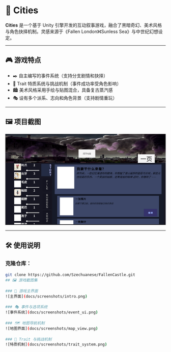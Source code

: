 # 🏰 Cities

**Cities** 是一个基于 Unity 引擎开发的互动叙事游戏，融合了黑暗奇幻、美术风格与角色抉择机制。灵感来源于《Fallen London》《Sunless Sea》与中世纪幻想设定。

---

## 🎮 游戏特点

- ✒️ 自主编写的事件系统（支持分支剧情和抉择）
- 🧠 Trait 特质系统与挑战机制（事件成功率受角色影响）
- 🏙️ 美术风格采用手绘与贴图混合，具备复古蒸汽感
- 🎭 设有多个派系、志向和角色背景（支持剧情重玩）

---

## 🖼️ 项目截图

![封面截图](screenshot.png)

---

## 🛠️ 使用说明

### 克隆仓库：

```bash
git clone https://github.com/Szechuanese/FallenCastle.git
## 🖼️ 游戏截图集

### 📌 游戏主界面
![主界面](docs/screenshots/intro.png)

### 🎭 事件与选项系统
![事件系统](docs/screenshots/event_ui.png)

### 🗺️ 地图导航机制
![地图界面](docs/screenshots/map_view.png)

### 🧠 Trait 与挑战机制
![特质机制](docs/screenshots/trait_system.png)